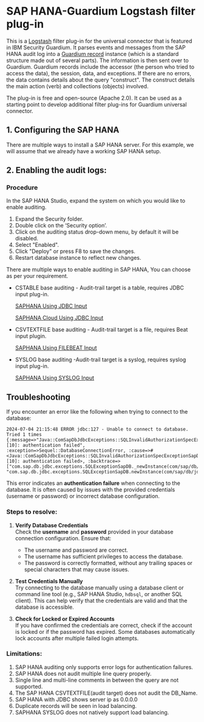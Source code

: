 # SAP HANA-Guardium Logstash filter plug-in

This is a [Logstash](https://github.com/elastic/logstash) filter plug-in for the universal connector that is featured in IBM Security Guardium.
It parses events and messages from the SAP HANA audit log into a [Guardium record](https://github.com/IBM/universal-connectors/blob/main/common/src/main/java/com/ibm/guardium/universalconnector/commons/structures/Record.java) instance (which is a standard
structure made out of several parts). The information is then sent over to Guardium. Guardium records include the
accessor (the person who tried to access the data), the session, data, and exceptions. If there are no errors, the data
contains details about the query "construct". The construct details the main action (verb) and
collections (objects) involved.

The plug-in is free and open-source (Apache 2.0). It can be used as a starting point to develop additional filter
plug-ins for Guardium universal connector.

## 1. Configuring the SAP HANA

There are multiple ways to install a SAP HANA server. For this example, we will assume that we already have a working
SAP HANA setup.

## 2. Enabling the audit logs:
### Procedure
In the SAP HANA Studio, expand the system on which you would like to enable auditing.
1. Expand the Security folder.
2. Double click on the ‘Security option’.
3. Click on the auditing status drop-down menu, by default it will be disabled.
4. Select "Enabled".
5. Click "Deploy" or press F8 to save the changes.
6. Restart database instance to reflect new changes.


There are multiple ways to enable auditing in SAP HANA, You can choose as per your requirement.
* CSTABLE base auditing - Audit-trail target is a table, requires JDBC input plug-in.

  [SAPHANA Using JDBC Input](./saphanaUsingJDBCREADME.md)

  [SAPHANA Cloud Using JDBC Input](./saphanaCloudUsingJDBCREADME.md)

* CSVTEXTFILE base auditing - Audit-trail target is a file, requires Beat input plugin.

  [SAPHANA Using FILEBEAT Input](./saphanaUsingFilebeatREADME.md)

* SYSLOG base auditing -Audit-trail target is a syslog, requires syslog input plug-in.

  [SAPHANA Using SYSLOG Input](./saphanaUsingSyslogREADME.md)



## Troubleshooting

If you encounter an error like the following when trying to connect to the database:

```
2024-07-04 21:15:48 ERROR jdbc:127 - Unable to connect to database. Tried 1 times {:message=>"Java::ComSapDbJdbcExceptions::SQLInvalidAuthorizationSpecExceptionSapDB: [10]: authentication failed", :exception=>Sequel::DatabaseConnectionError, :cause=>#<Java::ComSapDbJdbcExceptions::SQLInvalidAuthorizationSpecExceptionSapDB: [10]: authentication failed>, :backtrace=>["com.sap.db.jdbc.exceptions.SQLExceptionSapDB._newInstance(com/sap/db/jdbc/exceptions/SQLExceptionSapDB.java:183)", "com.sap.db.jdbc.exceptions.SQLExceptionSapDB.newInstance(com/sap/db/jdbc/exceptions/SQLExceptionSapDB.java:42)", 
```

This error indicates an **authentication failure** when connecting to the database. It is often caused by issues with the provided credentials (username or password) or incorrect database configuration.

### Steps to resolve:

1. **Verify Database Credentials**  
   Check the **username** and **password** provided in your database connection configuration. Ensure that:
    - The username and password are correct.
    - The username has sufficient privileges to access the database.
    - The password is correctly formatted, without any trailing spaces or special characters that may cause issues.



3. **Test Credentials Manually**  
   Try connecting to the database manually using a database client or command line tool (e.g., SAP HANA Studio, `hdbsql`, or another SQL client). This can help verify that the credentials are valid and that the database is accessible.

4. **Check for Locked or Expired Accounts**  
   If you have confirmed the credentials are correct, check if the account is locked or if the password has expired. Some databases automatically lock accounts after multiple failed login attempts.


### Limitations:

1. SAP HANA auditing only supports error logs for authentication failures.
2. SAP HANA does not audit multiple line query properly.
3. Single line and multi-line comments in between the query are not supported.
4. The SAP HANA CSVTEXTFILE(audit target) does not audit the DB_Name.
5. SAP HANA with JDBC shows server ip as 0.0.0.0
6. Duplicate records will be seen in load balancing.
7. SAPHANA SYSLOG does not natively support load balancing.